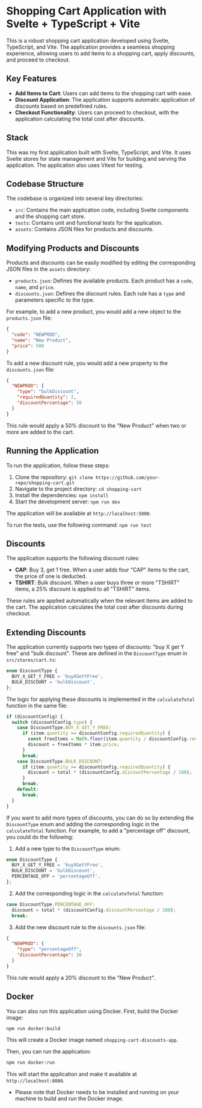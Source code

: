 # Shopping Cart Application with Svelte + TypeScript + Vite

This is a robust shopping cart application developed using Svelte, TypeScript, and Vite. The application provides a seamless shopping experience, allowing users to add items to a shopping cart, apply discounts, and proceed to checkout.

## Key Features

- **Add Items to Cart**: Users can add items to the shopping cart with ease.
- **Discount Application**: The application supports automatic application of discounts based on predefined rules.
- **Checkout Functionality**: Users can proceed to checkout, with the application calculating the total cost after discounts.

## Stack

This was my first application built with Svelte, TypeScript, and Vite. It uses Svelte stores for state management and Vite for building and serving the application. The application also uses Vitest for testing.
## Codebase Structure

The codebase is organized into several key directories:

- `src`: Contains the main application code, including Svelte components and the shopping cart store.
- `tests`: Contains unit and functional tests for the application.
- `assets`: Contains JSON files for products and discounts.

## Modifying Products and Discounts

Products and discounts can be easily modified by editing the corresponding JSON files in the `assets` directory:

- `products.json`: Defines the available products. Each product has a `code`, `name`, and `price`.
- `discounts.json`: Defines the discount rules. Each rule has a `type` and parameters specific to the type.

For example, to add a new product, you would add a new object to the `products.json` file:

```json
{
  "code": "NEWPROD",
  "name": "New Product",
  "price": 500
}
```

To add a new discount rule, you would add a new property to the `discounts.json` file:

```json
{
  "NEWPROD": {
    "type": "bulkDiscount",
    "requiredQuantity": 2,
    "discountPercentage": 50
  }
}
```

This rule would apply a 50% discount to the "New Product" when two or more are added to the cart.

## Running the Application

To run the application, follow these steps:

1. Clone the repository: `git clone https://github.com/your-repo/shopping-cart.git`
2. Navigate to the project directory: `cd shopping-cart`
3. Install the dependencies: `npm install`
4. Start the development server: `npm run dev`

The application will be available at `http://localhost:5000`.

To run the tests, use the following command: `npm run test`

## Discounts

The application supports the following discount rules:

- **CAP**: Buy 3, get 1 free. When a user adds four "CAP" items to the cart, the price of one is deducted.
- **TSHIRT**: Bulk discount. When a user buys three or more "TSHIRT" items, a 25% discount is applied to all "TSHIRT" items.

These rules are applied automatically when the relevant items are added to the cart. The application calculates the total cost after discounts during checkout.


## Extending Discounts

The application currently supports two types of discounts: "buy X get Y free" and "bulk discount". These are defined in the `DiscountType` enum in `src/stores/cart.ts`:

```ts
enum DiscountType {
  BUY_X_GET_Y_FREE = 'buyXGetYFree',
  BULK_DISCOUNT = 'bulkDiscount',
};
```

The logic for applying these discounts is implemented in the `calculateTotal` function in the same file:

```ts
if (discountConfig) {
  switch (discountConfig.type) {
    case DiscountType.BUY_X_GET_Y_FREE:
      if (item.quantity >= discountConfig.requiredQuantity) {
        const freeItems = Math.floor(item.quantity / discountConfig.requiredQuantity) * discountConfig.freeQuantity;
        discount = freeItems * item.price;
      }
      break;
    case DiscountType.BULK_DISCOUNT:
      if (item.quantity >= discountConfig.requiredQuantity) {
        discount = total * (discountConfig.discountPercentage / 100);
      }
      break;
    default:
      break;
  }
}
```
If you want to add more types of discounts, you can do so by extending the `DiscountType` enum and adding the corresponding logic in the `calculateTotal` function. For example, to add a "percentage off" discount, you could do the following:

1. Add a new type to the `DiscountType` enum:

```ts
enum DiscountType {
  BUY_X_GET_Y_FREE = 'buyXGetYFree',
  BULK_DISCOUNT = 'bulkDiscount',
  PERCENTAGE_OFF = 'percentageOff',
};
```

2. Add the corresponding logic in the `calculateTotal` function:

```ts
case DiscountType.PERCENTAGE_OFF:
  discount = total * (discountConfig.discountPercentage / 100);
  break;
```

3. Add the new discount rule to the `discounts.json` file:

```json
{
  "NEWPROD": {
    "type": "percentageOff",
    "discountPercentage": 20
  }
}
```

This rule would apply a 20% discount to the "New Product".


## Docker

You can also run this application using Docker. First, build the Docker image:

```bash
npm run docker:build
```

This will create a Docker image named `shopping-cart-discounts-app`.

Then, you can run the application:

```bash
npm run docker:run
```

This will start the application and make it available at `http://localhost:8080`.


* Please note that Docker needs to be installed and running on your machine to build and run the Docker image.
